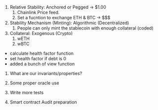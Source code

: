1. Relative Stability: Anchored or Pegged -> $1.00
   1. Chainlink Price feed.
   2. Set a fucntion to exchange ETH & BTC -> $$$
2. Stability Mechanism (Minting): Algorithmic (Decentralized)
   1. People can only mint the stablecoin with enough collateral (coded)
3. Collateral: Exogenous (Crypto)
   1. wETH
   2. wBTC

- calculate health factor function
- set health factor if debt is 0
- added a bunch of view function

1. What are our invariants/properties?

1. Some proper oracle use
1. Write more tests
1. Smart contract Audit preparation
